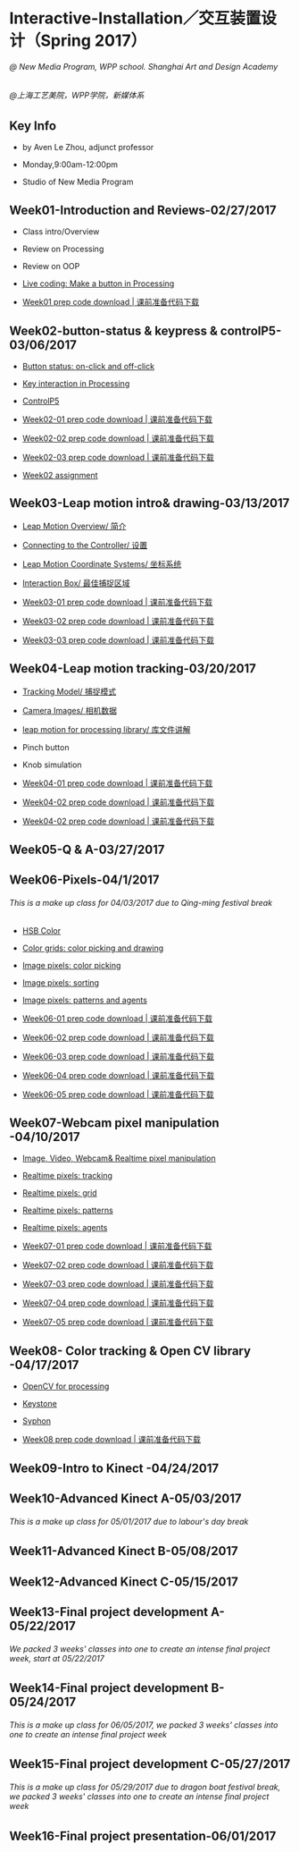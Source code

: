 # **Interactive-Installation／交互装置设计（Spring 2017）**
###### @ New Media Program, WPP school. Shanghai Art and Design Academy

###### @上海工艺美院，WPP学院，新媒体系

## Key Info
- by Aven Le Zhou, adjunct professor

- Monday,9:00am-12:00pm

- Studio of New Media Program

## Week01-Introduction and Reviews-02/27/2017

- Class intro/Overview

- Review on Processing

- Review on OOP

- [Live coding: Make a button in Processing](https://github.com/aaaven/Interactive-Installation/wiki/OOP-programming)

- [Week01 prep code download | 课前准备代码下载](https://1drv.ms/f/s!Aiakqp-lroptuEybsb8MDo-j-nT4)

## Week02-button-status & keypress & controlP5-03/06/2017

- [Button status: on-click and off-click](https://github.com/aaaven/Interactive-Installation/wiki/on-off-click)

- [Key interaction in Processing](https://github.com/aaaven/Interactive-Installation/wiki/Key-interaction)

- [ControlP5](http://www.sojamo.de/libraries/controlP5/)

- [Week02-01 prep code download  | 课前准备代码下载](https://1drv.ms/f/s!Aiakqp-lroptuG9strCRte-TYd2U)

- [Week02-02 prep code download  | 课前准备代码下载](https://1drv.ms/f/s!Aiakqp-lroptuHHMwIhIJd6y5hix)

- [Week02-03 prep code download  | 课前准备代码下载](https://1drv.ms/f/s!Aiakqp-lroptuHAYZBvicDTlVD4-)

- [Week02 assignment](https://github.com/aaaven/Interactive-Installation/wiki/week02-students-assignment)


## Week03-Leap motion intro& drawing-03/13/2017

- [Leap Motion Overview/ 简介](https://github.com/aaaven/Interactive-Installation/wiki/Leap-Motion-Overview)

- [Connecting to the Controller/ 设置](https://github.com/aaaven/Interactive-Installation/wiki/Connecting-to-the-Controller)

- [Leap Motion Coordinate Systems/ 坐标系统](https://github.com/aaaven/Interactive-Installation/wiki/Leap-Motion-Coordinate-Systems)

- [Interaction Box/ 最佳捕捉区域](https://github.com/aaaven/Interactive-Installation/wiki/Interaction-Box)

- [Week03-01 prep code download  | 课前准备代码下载](https://1drv.ms/f/s!Aiakqp-lroptuTa76j6m3VD55x-P)

- [Week03-02 prep code download  | 课前准备代码下载](https://1drv.ms/f/s!Aiakqp-lroptuT1iGgrwrud7ZVFS)

- [Week03-03 prep code download  | 课前准备代码下载](https://1drv.ms/f/s!Aiakqp-lroptuUi1VQEzBuLji_DS)


## Week04-Leap motion tracking-03/20/2017

- [Tracking Model/ 捕捉模式](https://github.com/aaaven/Interactive-Installation/wiki/Tracking-Model)

- [Camera Images/ 相机数据](https://github.com/aaaven/Interactive-Installation/wiki/Camera-Images)

- [leap motion for processing library/ 库文件讲解](https://github.com/aaaven/Interactive-Installation/wiki/leapmotion-for-processing-library)

- Pinch button

- Knob simulation

- [Week04-01 prep code download  | 课前准备代码下载](https://1drv.ms/f/s!Aiakqp-lroptuXbPscUYJanvz4vp)

- [Week04-02 prep code download  | 课前准备代码下载](https://1drv.ms/f/s!Aiakqp-lroptuhNQLkPxNOrfmxDz)

- [Week04-02 prep code download  | 课前准备代码下载](
https://1drv.ms/f/s!Aiakqp-lroptvWo2mYzKOFEA3Xcb)
## Week05-Q & A-03/27/2017

## Week06-Pixels-04/1/2017

###### *This is a make up class for 04/03/2017 due to Qing-ming festival break*

- [HSB Color ]()

- [Color grids: color picking and drawing]()

- [Image pixels: color picking]()

- [Image pixels: sorting]()

- [Image pixels: patterns and agents]()

- [Week06-01 prep code download  | 课前准备代码下载](https://1drv.ms/f/s!Aiakqp-lroptvWtdTEm7eeRfcLXw)

- [Week06-02 prep code download  | 课前准备代码下载](https://1drv.ms/f/s!Aiakqp-lroptvlFI3sw0AcGhNlnv)

- [Week06-03 prep code download  | 课前准备代码下载](https://1drv.ms/f/s!Aiakqp-lroptvlVEvy3TriIK2-8z)

- [Week06-04 prep code download  | 课前准备代码下载](https://1drv.ms/f/s!Aiakqp-lroptvlmhMvO5AF_Ko23_)

- [Week06-05 prep code download  | 课前准备代码下载](https://1drv.ms/f/s!Aiakqp-lroptvnVGI_xaOxH3KIum)

## Week07-Webcam pixel manipulation -04/10/2017

- [Image, Video, Webcam& Realtime pixel manipulation]()

- [Realtime pixels: tracking]()

- [Realtime pixels: grid]()

- [Realtime pixels: patterns]()

- [Realtime pixels: agents]()

- [Week07-01 prep code download  | 课前准备代码下载](https://1drv.ms/f/s!Aiakqp-lroptvW2g7DaiKq1PeMrh)

- [Week07-02 prep code download  | 课前准备代码下载](https://1drv.ms/f/s!Aiakqp-lroptvxJRlKebJIM0CDWj)

- [Week07-03 prep code download  | 课前准备代码下载](https://1drv.ms/f/s!Aiakqp-lroptvzOB5y-WbEO6dyuB)

- [Week07-04 prep code download  | 课前准备代码下载](https://1drv.ms/f/s!Aiakqp-lroptvxP3NF7_X7P9Pj08)

- [Week07-05 prep code download  | 课前准备代码下载](https://1drv.ms/f/s!Aiakqp-lroptvzQnj8JZuJwp0_6c)

## Week08- Color tracking & Open CV library -04/17/2017

- [OpenCV for processing](https://github.com/atduskgreg/opencv-processing)

- [Keystone](http://keystonep5.sourceforge.net/)

- [Syphon](https://github.com/Syphon/Processing/releases)

- [Week08 prep code download  | 课前准备代码下载](https://1drv.ms/f/s!Aiakqp-lroptv0MCvBB2_jNHxgh1)

## Week09-Intro to Kinect -04/24/2017

## Week10-Advanced Kinect A-05/03/2017

###### *This is a make up class for 05/01/2017 due to labour's day break*

## Week11-Advanced Kinect B-05/08/2017

## Week12-Advanced Kinect C-05/15/2017

## Week13-Final project development A-05/22/2017

###### *We packed 3 weeks' classes into one to create an intense final project week, start at 05/22/2017*

## Week14-Final project development B-05/24/2017

###### *This is a make up class for 06/05/2017, we packed 3 weeks' classes into one to create an intense final project week*

## Week15-Final project development C-05/27/2017

###### *This is a make up class for 05/29/2017 due to dragon boat festival break, we packed 3 weeks' classes into one to create an intense final project week*

## Week16-Final project presentation-06/01/2017
